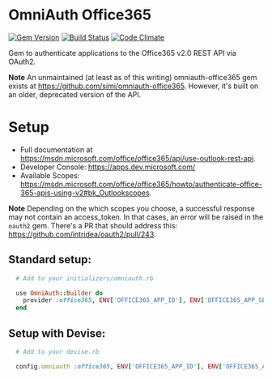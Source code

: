 # OmniAuth Office365

[![Gem Version](http://img.shields.io/gem/v/omniauth-office365.svg)][gem]
[![Build Status](http://img.shields.io/travis/jcarbo/omniauth-office365.svg)][travis]
[![Code Climate](http://img.shields.io/codeclimate/github/jcarbo/omniauth-office365.svg)][codeclimate]

[gem]: https://rubygems.org/gems/omniauth-office365
[travis]: http://travis-ci.org/jcarbo/omniauth-office365
[codeclimate]: https://codeclimate.com/github/jcarbo/omniauth-office365

Gem to authenticate applications to the Office365 v2.0 REST API via OAuth2.

**Note** An unmaintained (at least as of this writing) omniauth-office365 gem exists at https://github.com/simi/omniauth-office365. However, it's built on an older, deprecated version of the API.

# Setup
* Full documentation at https://msdn.microsoft.com/office/office365/api/use-outlook-rest-api.
* Developer Console: https://apps.dev.microsoft.com/
* Available Scopes: https://msdn.microsoft.com/office/office365/howto/authenticate-office-365-apis-using-v2#bk_Outlookscopes.

**Note** Depending on the which scopes you choose, a successful response may not contain an access_token. In that cases, an error will be raised in the `oauth2` gem. There's a PR that should address this: https://github.com/intridea/oauth2/pull/243.

## Standard setup:

```ruby
  # Add to your initializers/omniauth.rb

  use OmniAuth::Builder do
    provider :office365, ENV['OFFICE365_APP_ID'], ENV['OFFICE365_APP_SECRET'], :scope => 'https://outlook.office.com/mail.read'
  end
```

## Setup with Devise:

```ruby
  # Add to your devise.rb

  config.omniauth :office365, ENV['OFFICE365_APP_ID'], ENV['OFFICE365_APP_SECRET'], :scope => 'https://outlook.office.com/mail.read'
```
